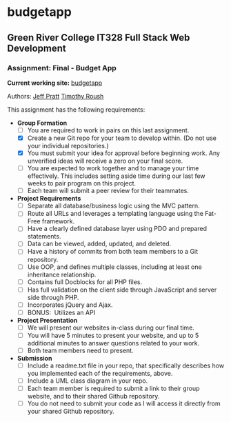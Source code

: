# budgetapp
## Green River College IT328 Full Stack Web Development
### Assignment: Final - Budget App

**Current working site:** [budgetapp](http://troush.greenrivertech.net/328/budgetapp)

Authors:
  [Jeff Pratt](https://github.com/babywhalenuke)
  [Timothy Roush](https://github.com/PertySlick)

This assignment has the following requirements:

- **Group Formation**
  - [ ] You are required to work in pairs on this last assignment.
  - [x] Create a new Git repo for your team to develop within. (Do not use your individual repositories.)
  - [x] You must submit your idea for approval before beginning work. Any unverified ideas will receive a zero on your final score.
  - [ ] You are expected to work together and to manage your time effectively. This includes setting aside time during our last few weeks to pair program on this project.
  - [ ] Each team will submit a peer review for their teammates.
- **Project Requirements**
  - [ ] Separate all database/business logic using the MVC pattern.
  - [ ] Route all URLs and leverages a templating language using the Fat-Free framework.
  - [ ] Have a clearly defined database layer using PDO and prepared statements.
  - [ ] Data can be viewed, added, updated, and deleted.
  - [ ] Have a history of commits from both team members to a Git repository.
  - [ ] Use OOP, and defines multiple classes, including at least one inheritance relationship.
  - [ ] Contains full Docblocks for all PHP files.
  - [ ] Has full validation on the client side through JavaScript and server side through PHP.
  - [ ] Incorporates jQuery and Ajax.
  - [ ] BONUS:  Utilizes an API
- **Project Presentation**
  - [ ] We will present our websites in-class during our final time.
  - [ ] You will have 5 minutes to present your website, and up to 5 additional minutes to answer questions related to your work.
  - [ ] Both team members need to present.
- **Submission**
  - [ ] Include a readme.txt file in your repo, that specifically describes how you implemented each of the requirements, above.
  - [ ] Include a UML class diagram in your repo.
  - [ ] Each team member is required to submit a link to their group website, and to their shared Github repository.
  - [ ] You do not need to submit your code as I will access it directly from your shared Github repository.